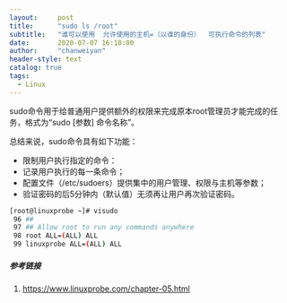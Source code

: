 ```yaml
---
layout:     post
title:      "sudo ls /root"
subtitle:   "谁可以使用  允许使用的主机=（以谁的身份）  可执行命令的列表"
date:       2020-07-07 16:18:00
author:     "chanweiyan"
header-style: text
catalog: true
tags:
  - Linux
---
```


sudo命令用于给普通用户提供额外的权限来完成原本root管理员才能完成的任务，格式为“sudo [参数] 命令名称”。

总结来说，sudo命令具有如下功能：
* 限制用户执行指定的命令：
* 记录用户执行的每一条命令；
* 配置文件（/etc/sudoers）提供集中的用户管理、权限与主机等参数；
* 验证密码的后5分钟内（默认值）无须再让用户再次验证密码。

```bash
[root@linuxprobe ~]# visudo
 96 ##
 97 ## Allow root to run any commands anywhere
 98 root ALL=(ALL) ALL
 99 linuxprobe ALL=(ALL) ALL
```

##### 参考链接

1. https://www.linuxprobe.com/chapter-05.html
